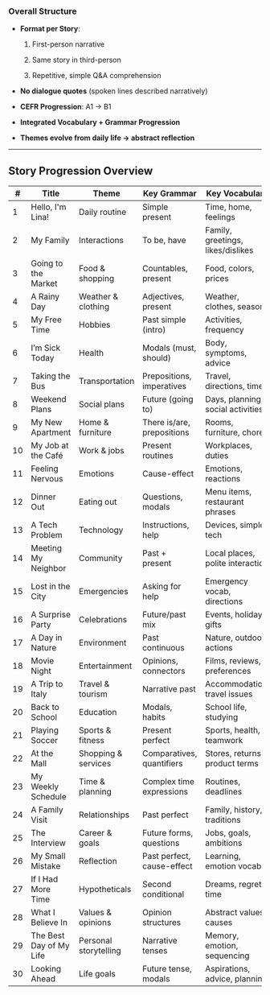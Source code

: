 ### **Overall Structure**

- **Format per Story**:
    
    1. First-person narrative
        
    2. Same story in third-person
        
    3. Repetitive, simple Q&A comprehension
        
- **No dialogue quotes** (spoken lines described narratively)
    
- **CEFR Progression**: A1 → B1
    
- **Integrated Vocabulary + Grammar Progression**
    
- **Themes evolve from daily life → abstract reflection**
    

---

## **Story Progression Overview**

| #   | Title                   | Theme                 | Key Grammar                | Key Vocabulary                    | CEFR  |
| --- | ----------------------- | --------------------- | -------------------------- | --------------------------------- | ----- |
| 1   | Hello, I'm Lina!        | Daily routine         | Simple present             | Time, home, feelings              | A1    |
| 2   | My Family               | Interactions          | To be, have                | Family, greetings, likes/dislikes | A1    |
| 3   | Going to the Market     | Food & shopping       | Countables, present        | Food, colors, prices              | A1    |
| 4   | A Rainy Day             | Weather & clothing    | Adjectives, present        | Weather, clothes, seasons         | A1    |
| 5   | My Free Time            | Hobbies               | Past simple (intro)        | Activities, frequency             | A1    |
| 6   | I’m Sick Today          | Health                | Modals (must, should)      | Body, symptoms, advice            | A1–A2 |
| 7   | Taking the Bus          | Transportation        | Prepositions, imperatives  | Travel, directions, time          | A1–A2 |
| 8   | Weekend Plans           | Social plans          | Future (going to)          | Days, planning, social activities | A2    |
| 9   | My New Apartment        | Home & furniture      | There is/are, prepositions | Rooms, furniture, chores          | A2    |
| 10  | My Job at the Café      | Work & jobs           | Present routines           | Workplaces, duties                | A2    |
| 11  | Feeling Nervous         | Emotions              | Cause-effect               | Emotions, reactions               | A2    |
| 12  | Dinner Out              | Eating out            | Questions, modals          | Menu items, restaurant phrases    | A2    |
| 13  | A Tech Problem          | Technology            | Instructions, help         | Devices, simple tech              | A2    |
| 14  | Meeting My Neighbor     | Community             | Past + present             | Local places, polite interaction  | A2    |
| 15  | Lost in the City        | Emergencies           | Asking for help            | Emergency vocab, directions       | A2    |
| 16  | A Surprise Party        | Celebrations          | Future/past mix            | Events, holidays, gifts           | A2–B1 |
| 17  | A Day in Nature         | Environment           | Past continuous            | Nature, outdoor actions           | A2–B1 |
| 18  | Movie Night             | Entertainment         | Opinions, connectors       | Films, reviews, preferences       | A2–B1 |
| 19  | A Trip to Italy         | Travel & tourism      | Narrative past             | Accommodation, travel issues      | A2–B1 |
| 20  | Back to School          | Education             | Modals, habits             | School life, studying             | A2–B1 |
| 21  | Playing Soccer          | Sports & fitness      | Present perfect            | Sports, health, teamwork          | B1    |
| 22  | At the Mall             | Shopping & services   | Comparatives, quantifiers  | Stores, returns, product terms    | B1    |
| 23  | My Weekly Schedule      | Time & planning       | Complex time expressions   | Routines, deadlines               | B1    |
| 24  | A Family Visit          | Relationships         | Past perfect               | Family, history, traditions       | B1    |
| 25  | The Interview           | Career & goals        | Future forms, questions    | Jobs, goals, ambitions            | B1    |
| 26  | My Small Mistake        | Reflection            | Past perfect, cause-effect | Learning, emotion vocab           | B1    |
| 27  | If I Had More Time      | Hypotheticals         | Second conditional         | Dreams, regrets, time             | B1    |
| 28  | What I Believe In       | Values & opinions     | Opinion structures         | Abstract values, causes           | B1    |
| 29  | The Best Day of My Life | Personal storytelling | Narrative tenses           | Memory, emotion, sequencing       | B1    |
| 30  | Looking Ahead           | Life goals            | Future tense, modals       | Aspirations, advice, planning     | B1    |
